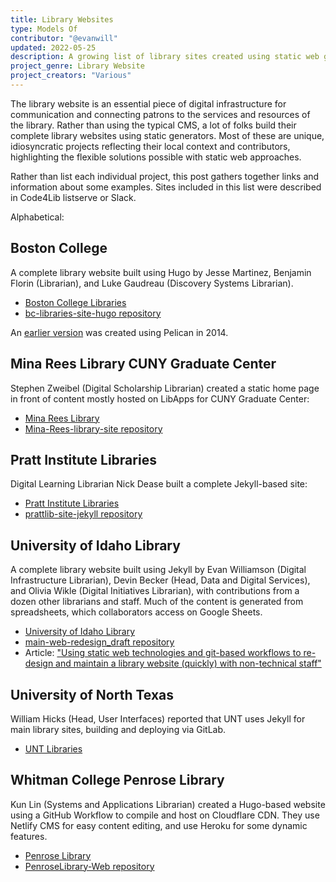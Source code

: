 ```yaml
---
title: Library Websites
type: Models Of
contributor: "@evanwill"
updated: 2022-05-25
description: A growing list of library sites created using static web generators.
project_genre: Library Website
project_creators: "Various"
---
```


The library website is an essential piece of digital infrastructure for communication and connecting patrons to the services and resources of the library.
Rather than using the typical CMS, a lot of folks build their complete library websites using static generators. 
Most of these are unique, idiosyncratic projects reflecting their local context and contributors, highlighting the flexible solutions possible with static web approaches.

Rather than list each individual project, this post gathers together links and information about some examples.
Sites included in this list were described in Code4Lib listserve or Slack.

Alphabetical:

## Boston College

A complete library website built using Hugo by Jesse Martinez, Benjamin Florin (Librarian), and Luke Gaudreau (Discovery Systems Librarian).

- [Boston College Libraries](https://library.bc.edu/)
- [bc-libraries-site-hugo repository](https://github.com/BCLibraries/bc-libraries-site-hugo)

An [earlier version](https://github.com/BCLibraries/bc-libraries-site) was created using Pelican in 2014.

## Mina Rees Library CUNY Graduate Center

Stephen Zweibel (Digital Scholarship Librarian) created a static home page in front of content mostly hosted on LibApps for CUNY Graduate Center:

- [Mina Rees Library](https://library.gc.cuny.edu/)
- [Mina-Rees-library-site repository](https://github.com/GC-Library/Mina-Rees-library-site)

## Pratt Institute Libraries 

Digital Learning Librarian Nick Dease built a complete Jekyll-based site:

- [Pratt Institute Libraries](https://library.pratt.edu/)
- [prattlib-site-jekyll repository](https://github.com/ndease/prattlib-site-jekyll)

## University of Idaho Library

A complete library website built using Jekyll by Evan Williamson (Digital Infrastructure Librarian), Devin Becker (Head, Data and Digital Services), and Olivia Wikle (Digital Initiatives Librarian), with contributions from a dozen other librarians and staff.
Much of the content is generated from spreadsheets, which collaborators access on Google Sheets.

- [University of Idaho Library](https://www.lib.uidaho.edu/)
- [main-web-redesign_draft repository](https://github.com/uidaholib/main-web-redesign_draft)
- Article: ["Using static web technologies and git-based workflows to re-design and maintain a library website (quickly) with non-technical staff"](http://doi.org/10.17613/v30m-mx03)

## University of North Texas 

William Hicks (Head, User Interfaces) reported that UNT uses Jekyll for main library sites, building and deploying via GitLab.

- [UNT Libraries](https://library.unt.edu/)

## Whitman College Penrose Library

Kun Lin (Systems and Applications Librarian) created a Hugo-based website using a GitHub Workflow to compile and host on Cloudflare CDN.
They use Netlify CMS for easy content editing, and use Heroku for some dynamic features.

- [Penrose Library](https://library.whitman.edu/)
- [PenroseLibrary-Web repository](https://github.com/Penrose-Library/PenroseLibrary-Web)

